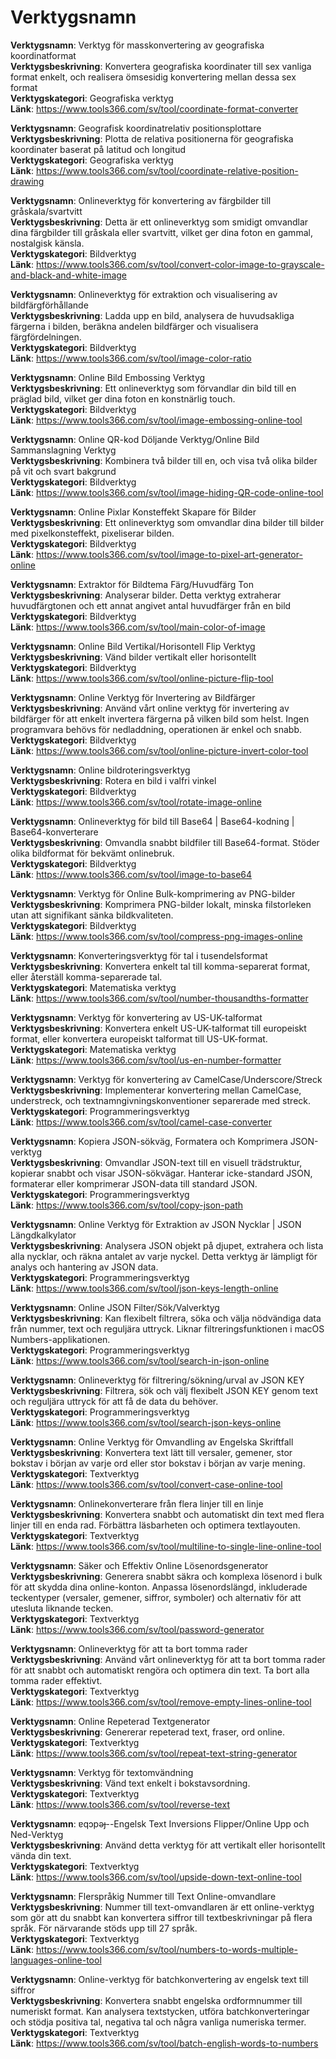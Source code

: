 # Verktygsnamn

**Verktygsnamn**: Verktyg för masskonvertering av geografiska koordinatformat  
**Verktygsbeskrivning**: Konvertera geografiska koordinater till sex vanliga format enkelt, och realisera ömsesidig konvertering mellan dessa sex format  
**Verktygskategori**: Geografiska verktyg  
**Länk**: https://www.tools366.com/sv/tool/coordinate-format-converter


**Verktygsnamn**: Geografisk koordinatrelativ positionsplottare  
**Verktygsbeskrivning**: Plotta de relativa positionerna för geografiska koordinater baserat på latitud och longitud  
**Verktygskategori**: Geografiska verktyg  
**Länk**: https://www.tools366.com/sv/tool/coordinate-relative-position-drawing


**Verktygsnamn**: Onlineverktyg för konvertering av färgbilder till gråskala/svartvitt  
**Verktygsbeskrivning**: Detta är ett onlineverktyg som smidigt omvandlar dina färgbilder till gråskala eller svartvitt, vilket ger dina foton en gammal, nostalgisk känsla.  
**Verktygskategori**: Bildverktyg  
**Länk**: https://www.tools366.com/sv/tool/convert-color-image-to-grayscale-and-black-and-white-image


**Verktygsnamn**: Onlineverktyg för extraktion och visualisering av bildfärgförhållande  
**Verktygsbeskrivning**: Ladda upp en bild, analysera de huvudsakliga färgerna i bilden, beräkna andelen bildfärger och visualisera färgfördelningen.  
**Verktygskategori**: Bildverktyg  
**Länk**: https://www.tools366.com/sv/tool/image-color-ratio


**Verktygsnamn**: Online Bild Embossing Verktyg  
**Verktygsbeskrivning**: Ett onlineverktyg som förvandlar din bild till en präglad bild, vilket ger dina foton en konstnärlig touch.  
**Verktygskategori**: Bildverktyg  
**Länk**: https://www.tools366.com/sv/tool/image-embossing-online-tool


**Verktygsnamn**: Online QR-kod Döljande Verktyg/Online Bild Sammanslagning Verktyg  
**Verktygsbeskrivning**: Kombinera två bilder till en, och visa två olika bilder på vit och svart bakgrund  
**Verktygskategori**: Bildverktyg  
**Länk**: https://www.tools366.com/sv/tool/image-hiding-QR-code-online-tool


**Verktygsnamn**: Online Pixlar Konsteffekt Skapare för Bilder  
**Verktygsbeskrivning**: Ett onlineverktyg som omvandlar dina bilder till bilder med pixelkonsteffekt, pixeliserar bilden.  
**Verktygskategori**: Bildverktyg  
**Länk**: https://www.tools366.com/sv/tool/image-to-pixel-art-generator-online


**Verktygsnamn**: Extraktor för Bildtema Färg/Huvudfärg Ton  
**Verktygsbeskrivning**: Analyserar bilder. Detta verktyg extraherar huvudfärgtonen och ett annat angivet antal huvudfärger från en bild  
**Verktygskategori**: Bildverktyg  
**Länk**: https://www.tools366.com/sv/tool/main-color-of-image


**Verktygsnamn**: Online Bild Vertikal/Horisontell Flip Verktyg  
**Verktygsbeskrivning**: Vänd bilder vertikalt eller horisontellt  
**Verktygskategori**: Bildverktyg  
**Länk**: https://www.tools366.com/sv/tool/online-picture-flip-tool


**Verktygsnamn**: Online Verktyg för Invertering av Bildfärger  
**Verktygsbeskrivning**: Använd vårt online verktyg för invertering av bildfärger för att enkelt invertera färgerna på vilken bild som helst. Ingen programvara behövs för nedladdning, operationen är enkel och snabb.  
**Verktygskategori**: Bildverktyg  
**Länk**: https://www.tools366.com/sv/tool/online-picture-invert-color-tool


**Verktygsnamn**: Online bildroteringsverktyg  
**Verktygsbeskrivning**: Rotera en bild i valfri vinkel  
**Verktygskategori**: Bildverktyg  
**Länk**: https://www.tools366.com/sv/tool/rotate-image-online


**Verktygsnamn**: Onlineverktyg för bild till Base64 | Base64-kodning | Base64-konverterare  
**Verktygsbeskrivning**: Omvandla snabbt bildfiler till Base64-format. Stöder olika bildformat för bekvämt onlinebruk.  
**Verktygskategori**: Bildverktyg  
**Länk**: https://www.tools366.com/sv/tool/image-to-base64


**Verktygsnamn**: Verktyg för Online Bulk-komprimering av PNG-bilder  
**Verktygsbeskrivning**: Komprimera PNG-bilder lokalt, minska filstorleken utan att signifikant sänka bildkvaliteten.  
**Verktygskategori**: Bildverktyg  
**Länk**: https://www.tools366.com/sv/tool/compress-png-images-online


**Verktygsnamn**: Konverteringsverktyg för tal i tusendelsformat  
**Verktygsbeskrivning**: Konvertera enkelt tal till komma-separerat format, eller återställ komma-separerade tal.  
**Verktygskategori**: Matematiska verktyg  
**Länk**: https://www.tools366.com/sv/tool/number-thousandths-formatter


**Verktygsnamn**: Verktyg för konvertering av US-UK-talformat  
**Verktygsbeskrivning**: Konvertera enkelt US-UK-talformat till europeiskt format, eller konvertera europeiskt talformat till US-UK-format.  
**Verktygskategori**: Matematiska verktyg  
**Länk**: https://www.tools366.com/sv/tool/us-en-number-formatter


**Verktygsnamn**: Verktyg för konvertering av CamelCase/Underscore/Streck  
**Verktygsbeskrivning**: Implementerar konvertering mellan CamelCase, understreck, och textnamngivningskonventioner separerade med streck.  
**Verktygskategori**: Programmeringsverktyg  
**Länk**: https://www.tools366.com/sv/tool/camel-case-converter


**Verktygsnamn**: Kopiera JSON-sökväg, Formatera och Komprimera JSON-verktyg  
**Verktygsbeskrivning**: Omvandlar JSON-text till en visuell trädstruktur, kopierar snabbt och visar JSON-sökvägar. Hanterar icke-standard JSON, formaterar eller komprimerar JSON-data till standard JSON.  
**Verktygskategori**: Programmeringsverktyg  
**Länk**: https://www.tools366.com/sv/tool/copy-json-path


**Verktygsnamn**: Online Verktyg för Extraktion av JSON Nycklar | JSON Längdkalkylator  
**Verktygsbeskrivning**: Analysera JSON objekt på djupet, extrahera och lista alla nycklar, och räkna antalet av varje nyckel. Detta verktyg är lämpligt för analys och hantering av JSON data.  
**Verktygskategori**: Programmeringsverktyg  
**Länk**: https://www.tools366.com/sv/tool/json-keys-length-online


**Verktygsnamn**: Online JSON Filter/Sök/Valverktyg  
**Verktygsbeskrivning**: Kan flexibelt filtrera, söka och välja nödvändiga data från nummer, text och reguljära uttryck. Liknar filtreringsfunktionen i macOS Numbers-applikationen.  
**Verktygskategori**: Programmeringsverktyg  
**Länk**: https://www.tools366.com/sv/tool/search-in-json-online


**Verktygsnamn**: Onlineverktyg för filtrering/sökning/urval av JSON KEY  
**Verktygsbeskrivning**: Filtrera, sök och välj flexibelt JSON KEY genom text och reguljära uttryck för att få de data du behöver.  
**Verktygskategori**: Programmeringsverktyg  
**Länk**: https://www.tools366.com/sv/tool/search-json-keys-online


**Verktygsnamn**: Online Verktyg för Omvandling av Engelska Skriftfall  
**Verktygsbeskrivning**: Konvertera text lätt till versaler, gemener, stor bokstav i början av varje ord eller stor bokstav i början av varje mening.  
**Verktygskategori**: Textverktyg  
**Länk**: https://www.tools366.com/sv/tool/convert-case-online-tool


**Verktygsnamn**: Onlinekonverterare från flera linjer till en linje  
**Verktygsbeskrivning**: Konvertera snabbt och automatiskt din text med flera linjer till en enda rad. Förbättra läsbarheten och optimera textlayouten.  
**Verktygskategori**: Textverktyg  
**Länk**: https://www.tools366.com/sv/tool/multiline-to-single-line-online-tool


**Verktygsnamn**: Säker och Effektiv Online Lösenordsgenerator  
**Verktygsbeskrivning**: Generera snabbt säkra och komplexa lösenord i bulk för att skydda dina online-konton. Anpassa lösenordslängd, inkluderade teckentyper (versaler, gemener, siffror, symboler) och alternativ för att utesluta liknande tecken.  
**Verktygskategori**: Textverktyg  
**Länk**: https://www.tools366.com/sv/tool/password-generator


**Verktygsnamn**: Onlineverktyg för att ta bort tomma rader  
**Verktygsbeskrivning**: Använd vårt onlineverktyg för att ta bort tomma rader för att snabbt och automatiskt rengöra och optimera din text. Ta bort alla tomma rader effektivt.  
**Verktygskategori**: Textverktyg  
**Länk**: https://www.tools366.com/sv/tool/remove-empty-lines-online-tool


**Verktygsnamn**: Online Repeterad Textgenerator  
**Verktygsbeskrivning**: Genererar repeterad text, fraser, ord online.  
**Verktygskategori**: Textverktyg  
**Länk**: https://www.tools366.com/sv/tool/repeat-text-string-generator


**Verktygsnamn**: Verktyg för textomvändning  
**Verktygsbeskrivning**: Vänd text enkelt i bokstavsordning.  
**Verktygskategori**: Textverktyg  
**Länk**: https://www.tools366.com/sv/tool/reverse-text


**Verktygsnamn**: ɐqɔpǝɟ--Engelsk Text Inversions Flipper/Online Upp och Ned-Verktyg  
**Verktygsbeskrivning**: Använd detta verktyg för att vertikalt eller horisontellt vända din text.  
**Verktygskategori**: Textverktyg  
**Länk**: https://www.tools366.com/sv/tool/upside-down-text-online-tool


**Verktygsnamn**: Flerspråkig Nummer till Text Online-omvandlare  
**Verktygsbeskrivning**: Nummer till text-omvandlaren är ett online-verktyg som gör att du snabbt kan konvertera siffror till textbeskrivningar på flera språk. För närvarande stöds upp till 27 språk.  
**Verktygskategori**: Textverktyg  
**Länk**: https://www.tools366.com/sv/tool/numbers-to-words-multiple-languages-online-tool


**Verktygsnamn**: Online-verktyg för batchkonvertering av engelsk text till siffror  
**Verktygsbeskrivning**: Konvertera snabbt engelska ordformnummer till numeriskt format. Kan analysera textstycken, utföra batchkonverteringar och stödja positiva tal, negativa tal och några vanliga numeriska termer.  
**Verktygskategori**: Textverktyg  
**Länk**: https://www.tools366.com/sv/tool/batch-english-words-to-numbers


